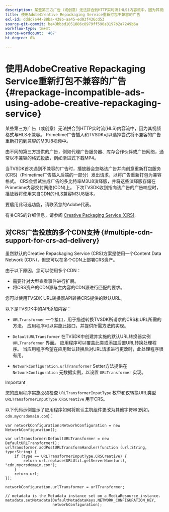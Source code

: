 ```yaml
---
description: 某些第三方广告（或创意）无法拼合到HTTP实时流(HLS)内容流中，因为其视频格式与HLS不兼容。 Primetime广告插入和TVSDK可以选择尝试将不兼容的广告重新打包到兼容的M3U8视频中。
title: 使用AdobeCreative Repackaging Service重新打包不兼容的广告
exl-id: dddc7e44-88ba-438b-aa45-ed03f436cd53
source-git-commit: be43bbbd1051886c8979ff590a3197b2a7249b6a
workflow-type: tm+mt
source-wordcount: '467'
ht-degree: 0%

---
```


# 使用AdobeCreative Repackaging Service重新打包不兼容的广告 {#repackage-incompatible-ads-using-adobe-creative-repackaging-service}

某些第三方广告（或创意）无法拼合到HTTP实时流(HLS)内容流中，因为其视频格式与HLS不兼容。 Primetime广告插入和TVSDK可以选择尝试将不兼容的广告重新打包到兼容的M3U8视频中。

由不同的第三方提供的广告，例如代理广告服务器、库存合作伙伴或广告网络，通常以不兼容的格式投放，例如渐进式下载MP4。

当TVSDK首次遇到不兼容的广告时，播放器会忽略该广告并向创意重新打包服务(CRS)（Primetime广告插入后端的一部分）发出请求，以将广告重新打包为兼容格式。 CRS会尝试生成广告的多比特率M3U8演绎版，并将这些演绎版存储在Primetime内容交付网络(CDN)上。 下次TVSDK收到指向该广告的广告响应时，播放器将使用来自CDN的HLS兼容M3U8版本。

要启用此可选功能，请联系您的Adobe代表。

有关CRS的详细信息，请参阅 [Creative Packaging Service (CRS)](https://helpx.adobe.com/content/dam/help/en/primetime/guides/crs.pdf).

## 对CRS广告投放的多个CDN支持 {#multiple-cdn-support-for-crs-ad-delivery}

虽然默认的Creative Repackaging Service (CRS)方案是使用一个Content Data Network (CDN)，但您可以在多个CDN上部署CRS资产。

由于以下原因，您可以使用多个CDN：

* 需要针对大型查看事件进行扩展。
* 将CRS资产的CDN源与主内容的CDN源进行匹配的要求。

您可以使用TVSDK URL转换器API转换CRS提供的默认URL。

以下是TVSDK中的API添加内容：

* `URLTransformer` 一个接口，用于描述转换TVSDK所请求的CRS和URL所需的方法。 应用程序可以实施此接口，并提供所需方法的实现。

* `DefaultURLTransformer` 在TVSDK中创建并实施的默认URL转换器实例 `URLTransformer` 界面。 应用程序可以覆盖此类或添加后置URL转换处理程序。 当应用程序希望在应用默认转换后对URL请求进行更改时，此处理程序很有用。

* `NetworkConfiguration.urlTransformer` Setter方法提供在 `NetworkConfiguration` 元数据实例，以设置 `URLTransformer` 实现。

>[!IMPORTANT]
>
>您的应用程序实施必须检查 `URLTransformerInputType` 枚举和仅转换URL类型 `URLTransformerInputType.CRSCreative` 用于CRS。

以下代码示例显示了应用程序如何将默认主机组件更改为其他字符串(例如， `cdn.mycrsdomain.com`)：

```
var networkConfiguration:NetworkConfiguration = new NetworkConfiguration(); 
   
var urlTransformer:DefaultURLTransformer = new DefaultURLTransformer(); 
urlTransformer.addPostURLTransformHandler(function (url:String, type:String) { 
    if (type == URLTransformerInputType.CRSCreative) { 
        return url.replace(URLUtil.getServerName(url), "cdn.mycrsdomain.com"); 
    } 
    return url; 
}); 
  
networkConfiguration.urlTransformer = urlTransformer; 
   
// metadata is the Metadata instance set on a MediaResource instance. 
metadata.setMetadata(DefaultMetadataKeys.NETWORK_CONFIGURATION_KEY,  
                     networkConfiguration);
```
